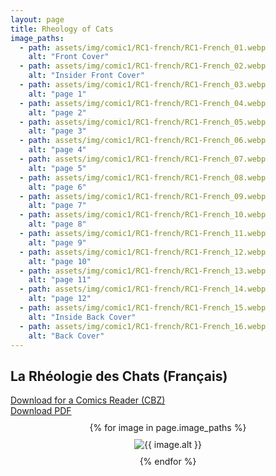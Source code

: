 ```yaml
---
layout: page
title: Rheology of Cats
image_paths:
  - path: assets/img/comic1/RC1-french/RC1-French_01.webp 
    alt: "Front Cover"
  - path: assets/img/comic1/RC1-french/RC1-French_02.webp
    alt: "Insider Front Cover"
  - path: assets/img/comic1/RC1-french/RC1-French_03.webp
    alt: "page 1"
  - path: assets/img/comic1/RC1-french/RC1-French_04.webp
    alt: "page 2"
  - path: assets/img/comic1/RC1-french/RC1-French_05.webp 
    alt: "page 3"
  - path: assets/img/comic1/RC1-french/RC1-French_06.webp
    alt: "page 4"
  - path: assets/img/comic1/RC1-french/RC1-French_07.webp
    alt: "page 5"
  - path: assets/img/comic1/RC1-french/RC1-French_08.webp
    alt: "page 6"
  - path: assets/img/comic1/RC1-french/RC1-French_09.webp
    alt: "page 7"
  - path: assets/img/comic1/RC1-french/RC1-French_10.webp
    alt: "page 8"
  - path: assets/img/comic1/RC1-french/RC1-French_11.webp
    alt: "page 9"
  - path: assets/img/comic1/RC1-french/RC1-French_12.webp
    alt: "page 10"
  - path: assets/img/comic1/RC1-french/RC1-French_13.webp
    alt: "page 11"
  - path: assets/img/comic1/RC1-french/RC1-French_14.webp
    alt: "page 12"
  - path: assets/img/comic1/RC1-french/RC1-French_15.webp
    alt: "Inside Back Cover"
  - path: assets/img/comic1/RC1-french/RC1-French_16.webp
    alt: "Back Cover"
---
```


<div class="col-lg-12 text-center">
	<h2 class="section-heading text-uppercase">La Rhéologie des Chats (Français)</h2>
        <div class="text-muted">
           <a href="{{ site.url }}/downloads/comic1-french/RC1-French.cbz">Download for a Comics Reader (CBZ)</a>
        </div>
        <div class="text-muted">
           <a href="{{ site.url }}/downloads/comic1-french/RC1-French.pdf">Download PDF</a>
        </div>

</div>

<div style="display: flex; flex-direction: column; align-items: center; margin-top: 10px; margin-bottom: 30px;">
  {% for image in page.image_paths %}
    <img src="{{ image.path }}" alt="{{ image.alt }}" style="max-width: 70%; height: auto; margin: 10px;">
  {% endfor %}
</div>












